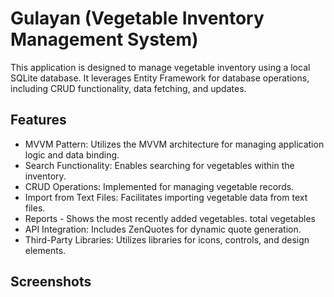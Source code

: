 # Gulayan (Vegetable Inventory Management System)

This application is designed to manage vegetable inventory using a local SQLite database. It leverages Entity Framework for database operations, including CRUD functionality, data fetching, and updates.

## Features
- MVVM Pattern: Utilizes the MVVM architecture for managing application logic and data binding.
- Search Functionality: Enables searching for vegetables within the inventory.
- CRUD Operations: Implemented for managing vegetable records.
- Import from Text Files: Facilitates importing vegetable data from text files.
- Reports - Shows the most recently added vegetables. total vegetables
- API Integration: Includes ZenQuotes for dynamic quote generation.
- Third-Party Libraries: Utilizes libraries for icons, controls, and design elements.

## Screenshots
